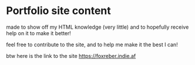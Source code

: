 # Portfolio site content
made to show off my HTML knowledge (very little)
and to hopefully receive help on it to make it better!

feel free to contribute to the site, and to help me make it the best I can!

btw here is the link to the site https://foxreber.indie.af
